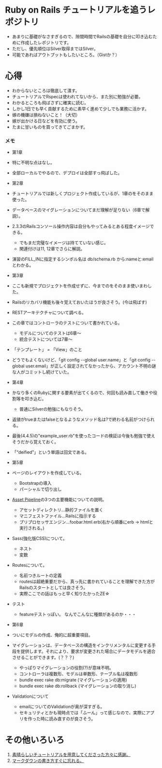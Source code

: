 # Ruby on Rails チュートリアルを追うレポジトリ
- あまりに基礎がなさすぎるので、隙間時間でRailsの基礎を自分に叩き込むために作成したレポジトリです。
- ただし、優先順位はSilver取得まではSilver。
- 可能であればアウトプットもしたいところ。（Gistか？）

# 心得
- わからないところは徹底して潰す。
 - チュートリアルでRspecは使われてないから、また別に勉強が必要。
- わかるところも飛ばさずに確実に読む。
 - しかし1日でも早く貢献するために素早く進めて少しでも業務に活かす。
- 嫁の機嫌は損ねないこと！（大切）
 - 嫁が出かける日などを有効に使う。
 - たまに甘いものを買ってきてごまかす。

### メモ
- 第1章
 - 特に不明な点はなし。
 - 全部ローカルでやるので、デプロイは全部すっ飛ばした。

- 第2章
 - チュートリアルでは新しくプロジェクト作成しているが、1章のをそのまま使った。
 - データベースのマイグレーションについてまだ理解が足りない（6章で解説）。
 - 2.3.3のRailsコンソール操作内容は自分もやってみるとある程度イメージできる。
   - でもまだ完璧なイメージは持てていない感じ。
   - 関連付けは11, 12章でさらに解説。
 - 演習のFILL_INに指定するシンボル名は db/schema.rb から:nameと:emailとわかる。

- 第3章
 - ここも新規でプロジェクトを作成せずに、今までのをそのまま使いまわした。
 - Railsのリカバリ機能も後々覚えておいたほうが良さそう。(今は飛ばす)
 - RESTアーキテクチャについて調べる。
 - この章ではコントローラのテストについて書かれている。
   - モデルについてのテストは6章〜
   - 統合テストについては7章〜
 - 「テンプレート」 = 「View」のこと
 - どうでもよくないけど、「git config --global user.name」と「git config --global user.email」が正しく設定されてなかったから、アカウント不明の謎な人がコミットし続けていた。

- 第4章
 - かなり多くのRubyに関する要素が出てくるので、何回も読み直して働きや役割等を叩き込む。
   - 普通にSilverの勉強にもなりそう。
 - 返値がtrueまたはfalseとなるようなメソッド名は?で終わる名前がつけられる。
 - 最後(4.4.5)の"example_user.rb"を使ったコードの検証は今後も勉強で使えそうだから覚えておく。
 - 「“deified”」という単語は回文である。

- 第5章
 - ページのレイアウトを作成している。
   - Bootstrapの導入
   - パーシャルで切り出し
 - [Asset Pipeline](http://railsguides.jp/asset_pipeline.html)の3つの主要機能についての説明。
   - アセットディレクトリ...静的ファイルを置く
   - マニフェストファイル...Railsに指示する
   - プリプロセッサエンジン...foobar.html.erb(右から順番にerb -> htmlと実行される。)
 - Sass(強化版CSS)について。
   - ネスト
   - 変数
 - Routesについて。
   - 名前つきルートの定義
   - routesは超絶重要だから、真っ先に書かれていることを理解できた方がRailsのスタートとしては良さそう。
   - 実際ここでの話はもっと早く知りたかったZE☆
 - テスト
   - featureテストっぽい。 なんでこんなに種類があるのか・・・

- 第6章
 - ついにモデルの作成、俺的に超重要項目。
 - マイグレーションは、データベースの構造をインクリメンタルに変更する手段を提供します。それにより、要求が変更された場合にデータモデルを適合させることができます。(？？？)
   - やっぱりマイグレーションの役割(?)が意味不明。
   - コントローラは複数形、モデルは単数形、テーブル名は複数形
   - bundle exec rake db:migrate (マイグレーションの適用)
   - bundle exec rake db:rollback (マイグレーションの取り消し)
 - Validationについて
   - emailについてのValidationが奥が深すぎる。
   - セキュリティとかも現時点では「ふーん」って感じなので、実際にアプリを作った時に読み直すのが良さそう。


# その他いろいろ
1. [素晴らしいチュートリアルを用意してくださった方々に感謝。](http://railstutorial.jp/)
1. [マークダウンの書き方すぐに忘れる。](http://www.markdown.jp/syntax/)
